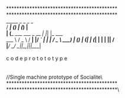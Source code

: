 *******************************************\
*******************************************\
   _____            _       _ _ _       \
  / ____|          (_)     | (_) |      \
 | (___   ___   ___ _  __ _| |_| |_ ___ \
  \___ \ / _ \ / __| |/ _` | | | __/ _ \\
  ____) | (_) | (__| | (_| | | | ||  __/\
 |_____/ \___/ \___|_|\__,_|_|_|\__\___|\
 \
      c o d e   p r o t o t o t y p e\
\
\
 //Single machine prototype of Socialite\\
\
*******************************************\
*******************************************\

